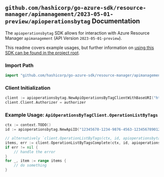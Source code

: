 
## `github.com/hashicorp/go-azure-sdk/resource-manager/apimanagement/2023-05-01-preview/apioperationsbytag` Documentation

The `apioperationsbytag` SDK allows for interaction with Azure Resource Manager `apimanagement` (API Version `2023-05-01-preview`).

This readme covers example usages, but further information on [using this SDK can be found in the project root](https://github.com/hashicorp/go-azure-sdk/tree/main/docs).

### Import Path

```go
import "github.com/hashicorp/go-azure-sdk/resource-manager/apimanagement/2023-05-01-preview/apioperationsbytag"
```


### Client Initialization

```go
client := apioperationsbytag.NewApiOperationsByTagClientWithBaseURI("https://management.azure.com")
client.Client.Authorizer = authorizer
```


### Example Usage: `ApiOperationsByTagClient.OperationListByTags`

```go
ctx := context.TODO()
id := apioperationsbytag.NewApiID("12345678-1234-9876-4563-123456789012", "example-resource-group", "serviceValue", "apiIdValue")

// alternatively `client.OperationListByTags(ctx, id, apioperationsbytag.DefaultOperationListByTagsOperationOptions())` can be used to do batched pagination
items, err := client.OperationListByTagsComplete(ctx, id, apioperationsbytag.DefaultOperationListByTagsOperationOptions())
if err != nil {
	// handle the error
}
for _, item := range items {
	// do something
}
```
